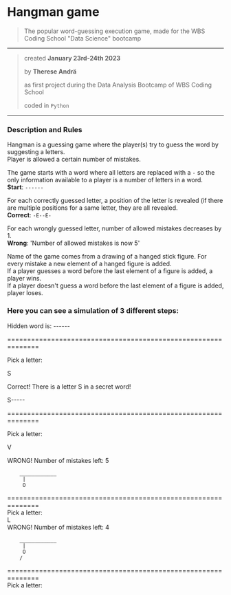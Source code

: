 # Hangman game

> The popular word-guessing execution game, made for the WBS Coding School "Data Science" bootcamp

---

> created **January 23rd-24th 2023** 
>
> by **Therese Andrä** 
>
> as first project during the Data Analysis Bootcamp of WBS Coding School
>
> coded in ```Python```

---
### Description and Rules

Hangman is a guessing game where the player(s) try to guess the word by suggesting a letters.  
Player is allowed a certain number of mistakes.  

The game starts with a word where all letters are replaced with a `-` so the only information available to a player is a number of letters in a word.  
**Start**: `------`  

For each correctly guessed letter, a position of the letter is revealed (if there are multiple positions for a same letter, they are all revealed.  
**Correct**: `-E--E-`  

For each wrongly guessed letter, number of allowed mistakes decreases by 1.  
**Wrong**: 'Number of allowed mistakes is now 5'

Name of the game comes from a drawing of a hanged stick figure. For every mistake a new element of a hanged figure is added.  
If a player guesses a word before the last element of a figure is added, a player wins.  
If a player doesn't guess a word before the last element of a figure is added, player loses.

### **Here you can see a simulation of 3 different steps:**  

Hidden word is: ------  

==============================================================  

Pick a letter:  

 S  
 
Correct! There is a letter S in a secret word!  

S-----  

==============================================================  

Pick a letter:  

 V  
 
WRONG! Number of mistakes left: 5  
  
        ____________  
         |  
         O  
==============================================================  
Pick a letter:  
 L  
WRONG! Number of mistakes left: 4  
  
        ____________  
         |  
         O  
        /  
==============================================================  
Pick a letter:  


